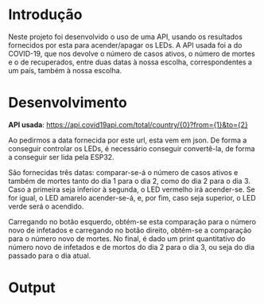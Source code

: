 # Introdução
Neste projeto foi desenvolvido o uso de uma API, usando os resultados fornecidos por esta para acender/apagar os LEDs. A API usada foi a do COVID-19, que nos devolve o número de casos ativos, o número de mortes e o de recuperados, entre duas datas à nossa escolha, correspondentes a um país, também à nossa escolha. 
# Desenvolvimento
**API usada**: https://api.covid19api.com/total/country/{0}?from={1}&to={2}

Ao pedirmos a data fornecida por este url, esta vem em json. De forma a conseguir controlar os LEDs, é necessário conseguir convertê-la, de forma a conseguir ser lida pela ESP32.

São fornecidas três datas: comparar-se-á o número de casos ativos e também de mortes tanto do dia 1 para o dia 2, como do dia 2 para o dia 3. Caso a primeira seja inferior à segunda, o LED vermelho irá acender-se. Se for igual, o LED amarelo acender-se-á, e, por fim, caso seja superior, o LED verde será o acendido. 

Carregando no botão esquerdo, obtém-se esta comparação para o número novo de infetados e carregando no botão direito, obtém-se a comparação para o número novo de mortes.
No final, é dado um print quantitativo do número novo de infetados e de mortos do dia 2 para o dia 3, ou seja do dia passado para o dia atual.
# Output
